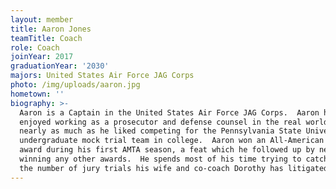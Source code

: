 ```yaml
---
layout: member
title: Aaron Jones
teamTitle: Coach
role: Coach
joinYear: 2017
graduationYear: '2030'
majors: United States Air Force JAG Corps
photo: /img/uploads/aaron.jpg
hometown: ''
biography: >-
  Aaron is a Captain in the United States Air Force JAG Corps.  Aaron has
  enjoyed working as a prosecutor and defense counsel in the real world, but not
  nearly as much as he liked competing for the Pennsylvania State University's
  undergraduate mock trial team in college.  Aaron won an All-American Attorney
  award during his first AMTA season, a feat which he followed up by never
  winning any other awards.  ​He spends most of his time trying to catch up to
  the number of jury trials his wife and co-coach Dorothy has litigated.
---
```


